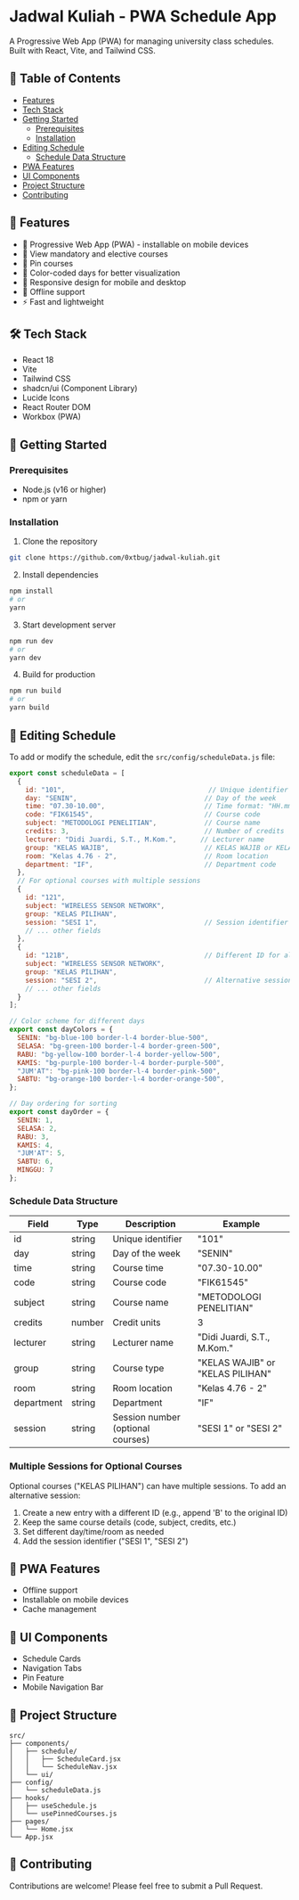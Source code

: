 # Jadwal Kuliah - PWA Schedule App

A Progressive Web App (PWA) for managing university class schedules. Built with React, Vite, and Tailwind CSS.

## 📑 Table of Contents

- [Features](#features)
- [Tech Stack](#tech-stack)
- [Getting Started](#getting-started)
  - [Prerequisites](#prerequisites)
  - [Installation](#installation)
- [Editing Schedule](#editing-schedule)
  - [Schedule Data Structure](#schedule-data-structure)
- [PWA Features](#pwa-features)
- [UI Components](#ui-components)
- [Project Structure](#project-structure)
- [Contributing](#contributing)

## 🌟 Features

- 📱 Progressive Web App (PWA) - installable on mobile devices
- 📅 View mandatory and elective courses
- 📌 Pin courses
- 🎨 Color-coded days for better visualization
- 📱 Responsive design for mobile and desktop
- 🔄 Offline support
- ⚡ Fast and lightweight

## 🛠️ Tech Stack

- React 18
- Vite
- Tailwind CSS
- shadcn/ui (Component Library)
- Lucide Icons
- React Router DOM
- Workbox (PWA)

## 🚀 Getting Started

### Prerequisites

- Node.js (v16 or higher)
- npm or yarn

### Installation

1. Clone the repository

```bash
git clone https://github.com/0xtbug/jadwal-kuliah.git
```

2. Install dependencies

```bash
npm install
# or
yarn
```

3. Start development server
```bash
npm run dev
# or
yarn dev
```

4. Build for production
```bash
npm run build
# or
yarn build
```

## 📝 Editing Schedule

To add or modify the schedule, edit the `src/config/scheduleData.js` file:

```javascript
export const scheduleData = [
  {
    id: "101",                                    // Unique identifier
    day: "SENIN",                                // Day of the week
    time: "07.30-10.00",                         // Time format: "HH.mm-HH.mm"
    code: "FIK61545",                            // Course code
    subject: "METODOLOGI PENELITIAN",            // Course name
    credits: 3,                                  // Number of credits
    lecturer: "Didi Juardi, S.T., M.Kom.",      // Lecturer name
    group: "KELAS WAJIB",                        // KELAS WAJIB or KELAS PILIHAN
    room: "Kelas 4.76 - 2",                      // Room location
    department: "IF",                            // Department code
  },
  // For optional courses with multiple sessions
  {
    id: "121",
    subject: "WIRELESS SENSOR NETWORK",
    group: "KELAS PILIHAN",
    session: "SESI 1",                           // Session identifier (for optional courses)
    // ... other fields
  },
  {
    id: "121B",                                  // Different ID for alternative session
    subject: "WIRELESS SENSOR NETWORK",
    group: "KELAS PILIHAN",
    session: "SESI 2",                           // Alternative session
    // ... other fields
  }
];

// Color scheme for different days
export const dayColors = {
  SENIN: "bg-blue-100 border-l-4 border-blue-500",
  SELASA: "bg-green-100 border-l-4 border-green-500",
  RABU: "bg-yellow-100 border-l-4 border-yellow-500",
  KAMIS: "bg-purple-100 border-l-4 border-purple-500",
  "JUM'AT": "bg-pink-100 border-l-4 border-pink-500",
  SABTU: "bg-orange-100 border-l-4 border-orange-500",
};

// Day ordering for sorting
export const dayOrder = {
  SENIN: 1,
  SELASA: 2,
  RABU: 3,
  KAMIS: 4,
  "JUM'AT": 5,
  SABTU: 6,
  MINGGU: 7
};
```

### Schedule Data Structure

| Field | Type | Description | Example |
|-------|------|-------------|---------|
| id | string | Unique identifier | "101" |
| day | string | Day of the week | "SENIN" |
| time | string | Course time | "07.30-10.00" |
| code | string | Course code | "FIK61545" |
| subject | string | Course name | "METODOLOGI PENELITIAN" |
| credits | number | Credit units | 3 |
| lecturer | string | Lecturer name | "Didi Juardi, S.T., M.Kom." |
| group | string | Course type | "KELAS WAJIB" or "KELAS PILIHAN" |
| room | string | Room location | "Kelas 4.76 - 2" |
| department | string | Department | "IF" |
| session | string | Session number (optional courses) | "SESI 1" or "SESI 2" |

### Multiple Sessions for Optional Courses

Optional courses ("KELAS PILIHAN") can have multiple sessions. To add an alternative session:

1. Create a new entry with a different ID (e.g., append 'B' to the original ID)
2. Keep the same course details (code, subject, credits, etc.)
3. Set different day/time/room as needed
4. Add the session identifier ("SESI 1", "SESI 2")

## 📱 PWA Features

- Offline support
- Installable on mobile devices
- Cache management

## 🎨 UI Components

- Schedule Cards
- Navigation Tabs
- Pin Feature
- Mobile Navigation Bar

## 📂 Project Structure

```
src/
├── components/
│   ├── schedule/
│   │   ├── ScheduleCard.jsx
│   │   └── ScheduleNav.jsx
│   └── ui/
├── config/
│   └── scheduleData.js
├── hooks/
│   ├── useSchedule.js
│   └── usePinnedCourses.js
├── pages/
│   └── Home.jsx
└── App.jsx
```

## 🤝 Contributing

Contributions are welcome! Please feel free to submit a Pull Request.